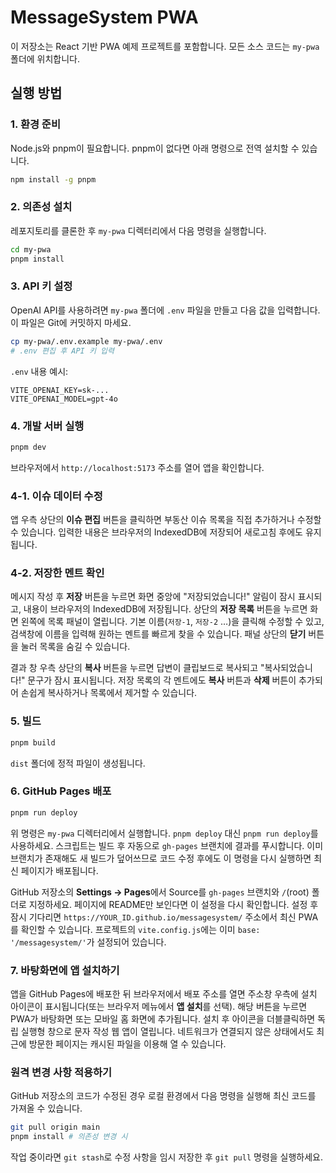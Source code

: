# MessageSystem PWA

이 저장소는 React 기반 PWA 예제 프로젝트를 포함합니다. 모든 소스 코드는 `my-pwa` 폴더에 위치합니다.

## 실행 방법

### 1. 환경 준비
Node.js와 pnpm이 필요합니다. pnpm이 없다면 아래 명령으로 전역 설치할 수 있습니다.

```bash
npm install -g pnpm
```

### 2. 의존성 설치
레포지토리를 클론한 후 `my-pwa` 디렉터리에서 다음 명령을 실행합니다.

```bash
cd my-pwa
pnpm install
```

### 3. API 키 설정

OpenAI API를 사용하려면 `my-pwa` 폴더에 `.env` 파일을 만들고 다음 값을 입력합니다. 이 파일은 Git에 커밋하지 마세요.

```bash
cp my-pwa/.env.example my-pwa/.env
# .env 편집 후 API 키 입력
```

`.env` 내용 예시:

```env
VITE_OPENAI_KEY=sk-...
VITE_OPENAI_MODEL=gpt-4o
```

### 4. 개발 서버 실행

```bash
pnpm dev
```

브라우저에서 `http://localhost:5173` 주소를 열어 앱을 확인합니다.

### 4-1. 이슈 데이터 수정

앱 우측 상단의 **이슈 편집** 버튼을 클릭하면 부동산 이슈 목록을 직접 추가하거나
수정할 수 있습니다. 입력한 내용은 브라우저의 IndexedDB에 저장되어 새로고침 후에도
유지됩니다.

### 4-2. 저장한 멘트 확인

메시지 작성 후 **저장** 버튼을 누르면 화면 중앙에 "저장되었습니다!" 알림이 잠시 표시되고, 내용이 브라우저의 IndexedDB에 저장됩니다.
상단의 **저장 목록** 버튼을 누르면 화면 왼쪽에 목록 패널이 열립니다. 기본 이름(`저장-1`, `저장-2` …)을 클릭해 수정할 수 있고, 검색창에 이름을 입력해 원하는 멘트를 빠르게 찾을 수 있습니다. 패널 상단의 **닫기** 버튼을 눌러 목록을 숨길 수 있습니다.

결과 창 우측 상단의 **복사** 버튼을 누르면 답변이 클립보드로 복사되고 "복사되었습니다!" 문구가 잠시 표시됩니다. 저장 목록의 각 멘트에도 **복사** 버튼과 **삭제** 버튼이 추가되어 손쉽게 복사하거나 목록에서 제거할 수 있습니다.

### 5. 빌드

```bash
pnpm build
```

`dist` 폴더에 정적 파일이 생성됩니다.


### 6. GitHub Pages 배포

```bash
pnpm run deploy
```
위 명령은 `my-pwa` 디렉터리에서 실행합니다. `pnpm deploy` 대신 `pnpm run deploy`를 사용하세요. 스크립트는 빌드 후 자동으로 `gh-pages` 브랜치에 결과를 푸시합니다. 이미 브랜치가 존재해도 새 빌드가 덮어쓰므로 코드 수정 후에도 이 명령을 다시 실행하면 최신 페이지가 배포됩니다.

GitHub 저장소의 **Settings → Pages**에서 Source를 `gh-pages` 브랜치와 `/`(root) 폴더로 지정하세요. 페이지에 README만 보인다면 이 설정을 다시 확인합니다. 설정 후 잠시 기다리면 `https://YOUR_ID.github.io/messagesystem/` 주소에서 최신 PWA를 확인할 수 있습니다. 프로젝트의 `vite.config.js`에는 이미 `base: '/messagesystem/'`가 설정되어 있습니다.

### 7. 바탕화면에 앱 설치하기

앱을 GitHub Pages에 배포한 뒤 브라우저에서 배포 주소를 열면 주소창 우측에 설치 아이콘이 표시됩니다(또는 브라우저 메뉴에서 **앱 설치**를 선택). 해당 버튼을 누르면 PWA가 바탕화면 또는 모바일 홈 화면에 추가됩니다. 설치 후 아이콘을 더블클릭하면 독립 실행형 창으로 문자 작성 웹 앱이 열립니다. 네트워크가 연결되지 않은 상태에서도 최근에 방문한 페이지는 캐시된 파일을 이용해 열 수 있습니다.

### 원격 변경 사항 적용하기

GitHub 저장소의 코드가 수정된 경우 로컬 환경에서 다음 명령을 실행해 최신 코드를 가져올 수 있습니다.

```bash
git pull origin main
pnpm install # 의존성 변경 시
```

작업 중이라면 `git stash`로 수정 사항을 임시 저장한 후 `git pull` 명령을 실행하세요.
